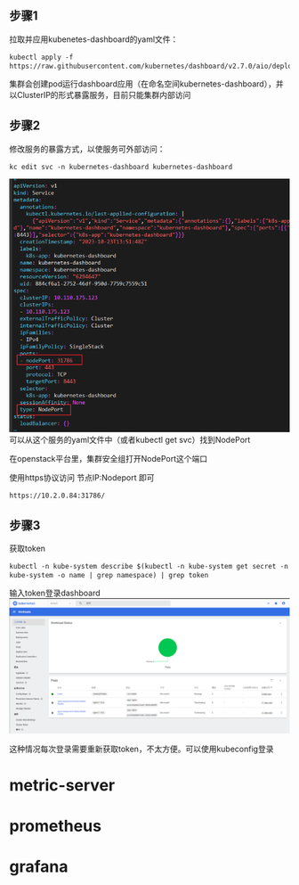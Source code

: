 ## 步骤1
拉取并应用kubenetes-dashboard的yaml文件：
```shell
kubectl apply -f https://raw.githubusercontent.com/kubernetes/dashboard/v2.7.0/aio/deploy/recommended.yaml
```
集群会创建pod运行dashboard应用（在命名空间kubernetes-dashboard），并以ClusterIP的形式暴露服务，目前只能集群内部访问

## 步骤2

修改服务的暴露方式，以使服务可外部访问：
```shell
kc edit svc -n kubernetes-dashboard kubernetes-dashboard
```
![Alt text](image/image30.png)
可以从这个服务的yaml文件中（或者kubectl get svc）找到NodePort

在openstack平台里，集群安全组打开NodePort这个端口

使用https协议访问 节点IP:Nodeport 即可
```
https://10.2.0.84:31786/
```
## 步骤3

获取token
```shell
kubectl -n kube-system describe $(kubectl -n kube-system get secret -n kube-system -o name | grep namespace) | grep token
```

输入token登录dashboard
![Alt text](image/image29.png)

这种情况每次登录需要重新获取token，不太方便。可以使用kubeconfig登录

# metric-server

# prometheus

# grafana